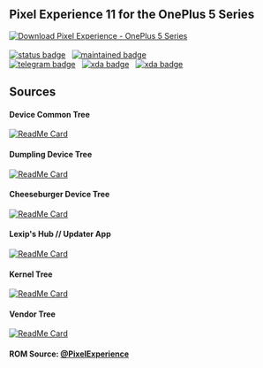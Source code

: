 ## Pixel Experience 11 for the OnePlus 5 Series

[![Download Pixel Experience - OnePlus 5 Series](https://a.fsdn.com/con/app/sf-download-button)](https://sourceforge.net/projects/peop5/files/latest/download) <br /> <br />
[![status badge](https://img.shields.io/badge/STATUS-BETA-ffff00?style=for-the-badge)](https://t.me/lexipc) &nbsp; 
[![maintained badge](https://img.shields.io/badge/MAINTAINED-YES-00ee00?style=for-the-badge)](https://t.me/lexipc) &nbsp;<br />
[![telegram badge](https://img.shields.io/badge/Telegram-2CA5E0?style=for-the-badge&logo=telegram&logoColor=white)](https://t.me/lexipc) &nbsp; 
[![xda badge](https://img.shields.io/badge/XDA_OnePlus_5T-F59812?style=for-the-badge&logo=xda-developers&logoColor=white)](https://forum.xda-developers.com/t/rom-11-0-x-unofficial-pixel-experience-dumpling.4198963/)  &nbsp; 
[![xda badge](https://img.shields.io/badge/XDA_OnePlus_5-F59812?style=for-the-badge&logo=xda-developers&logoColor=white)](https://forum.xda-developers.com/t/rom-11-0-x-unofficial-pixel-experience-cheeseburger.4198973/) 

## Sources

#### Device Common Tree
[![ReadMe Card](https://github-readme-stats.vercel.app/api/pin/?username=xLexip&repo=pe_device_oneplus_msm8998-common)](https://github.com/xLexip/pe_device_oneplus_msm8998-common)

#### Dumpling Device Tree
[![ReadMe Card](https://github-readme-stats.vercel.app/api/pin/?username=xLexip&repo=pe_device_oneplus_dumpling)](https://github.com/xLexip/pe_device_oneplus_dumpling)

#### Cheeseburger Device Tree
[![ReadMe Card](https://github-readme-stats.vercel.app/api/pin/?username=xLexip&repo=pe_device_oneplus_cheeseburger)](https://github.com/xLexip/pe_device_oneplus_cheeseburger)

#### Lexip's Hub // Updater App
[![ReadMe Card](https://github-readme-stats.vercel.app/api/pin/?username=xlexip&repo=ota_updater)](https://github.com/xLexip/ota_updater)

#### Kernel Tree
[![ReadMe Card](https://github-readme-stats.vercel.app/api/pin/?username=karthik990&repo=kernel_oneplus_msm8998)](https://github.com/karthik990/kernel_oneplus_msm8998)

#### Vendor Tree
[![ReadMe Card](https://github-readme-stats.vercel.app/api/pin/?username=xLexip&repo=pe_vendor_oneplus)](https://github.com/xLexip/pe_vendor_oneplus)

#### ROM Source: [@PixelExperience](https://github.com/PixelExperience)


